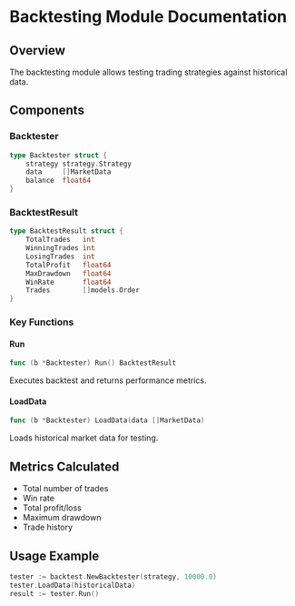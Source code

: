 # Backtesting Module Documentation

## Overview

The backtesting module allows testing trading strategies against historical data.

## Components

### Backtester

```go
type Backtester struct {
    strategy strategy.Strategy
    data     []MarketData
    balance  float64
}
```

### BacktestResult

```go
type BacktestResult struct {
    TotalTrades   int
    WinningTrades int
    LosingTrades  int
    TotalProfit   float64
    MaxDrawdown   float64
    WinRate       float64
    Trades        []models.Order
}
```

### Key Functions

#### Run

```go
func (b *Backtester) Run() BacktestResult
```

Executes backtest and returns performance metrics.

#### LoadData

```go
func (b *Backtester) LoadData(data []MarketData)
```

Loads historical market data for testing.

## Metrics Calculated

- Total number of trades
- Win rate
- Total profit/loss
- Maximum drawdown
- Trade history

## Usage Example

```go
tester := backtest.NewBacktester(strategy, 10000.0)
tester.LoadData(historicalData)
result := tester.Run()
```
